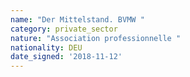```yaml
---
name: "Der Mittelstand. BVMW "
category: private_sector
nature: "Association professionnelle "
nationality: DEU
date_signed: '2018-11-12'
---
```

    